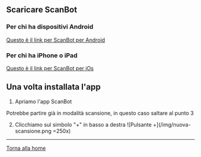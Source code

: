 ## Scaricare ScanBot

### Per chi ha dispositivi Android

[Questo è il link per ScanBot per Android](https://play.google.com/store/apps/details?id=net.doo.snap&hl=it)

### Per chi ha iPhone o iPad

[Questo è il link per ScanBot per iOs](https://apps.apple.com/it/app/scanner-app-fax-scanbot/id834854351)

## Una volta installata l'app

1. Apriamo l'app ScanBot

Potrebbe partire già in modalità scansione, in questo caso saltare al punto 3

2. Clicchiamo sul simbolo "+" in basso a destra
![Pulsante +](/img/nuova-scansione.png =250x)

---
[Torna alla home](index.md)
